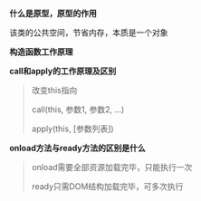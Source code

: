 



**什么是原型，原型的作用**

该类的公共空间，节省内存，本质是一个对象

**构造函数工作原理**



**call和apply的工作原理及区别**

> 改变this指向
>
> call(this, 参数1, 参数2, ...)
>
> apply(this, [参数列表])

**onload方法与ready方法的区别是什么**

> onload需要全部资源加载完毕，只能执行一次
>
> ready只需DOM结构加载完毕，可多次执行







